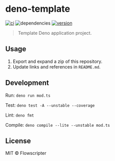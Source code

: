 # deno-template

[![ci](https://github.com/flowscripter/deno-template/workflows/Deno/badge.svg)](https://github.com/flowscripter/deno-template)
![dependencies](https://img.shields.io/endpoint?url=https%3A%2F%2Fdeno-visualizer.danopia.net%2Fshields%2Fupdates%2Fx%deno-template%2Fmod.ts)
[![version](https://img.shields.io/endpoint?url=https%3A%2F%2Fdeno-visualizer.danopia.net%2Fshields%2Flatest-version%2Fx%2Fdeno-template%2Fmod.ts)](https://doc.deno.land/https/deno.land/x/deno-template/mod.ts)

> Template Deno application project.

## Usage

1. Export and expand a zip of this repository.
2. Update links and references in `README.md`.

## Development

Run: `deno run mod.ts`

Test: `deno test -A --unstable --coverage`

Lint: `deno fmt`

Compile: `deno compile --lite --unstable mod.ts`

## License

MIT © Flowscripter
